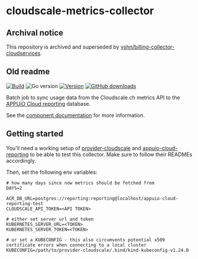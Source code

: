 # cloudscale-metrics-collector

## Archival notice

This repository is archived and superseded by [vshn/billing-collector-cloudservices](https://github.com/vshn/billing-collector-cloudservices).

## Old readme

[![Build](https://img.shields.io/github/workflow/status/vshn/cloudscale-metrics-collector/Test)][build]
![Go version](https://img.shields.io/github/go-mod/go-version/vshn/cloudscale-metrics-collector)
[![Version](https://img.shields.io/github/v/release/vshn/cloudscale-metrics-collector)][releases]
[![GitHub downloads](https://img.shields.io/github/downloads/vshn/cloudscale-metrics-collector/total)][releases]

[build]: https://github.com/vshn/cloudscale-metrics-collector/actions?query=workflow%3ATest
[releases]: https://github.com/vshn/cloudscale-metrics-collector/releases

Batch job to sync usage data from the Cloudscale.ch metrics API to the [APPUiO Cloud reporting](https://github.com/appuio/appuio-cloud-reporting/) database.

See the [component documentation](https://hub.syn.tools/cloudscale-metrics-collector/index.html) for more information.

## Getting started

You'll need a working setup of [provider-cloudscale](https://github.com/vshn/provider-cloudscale/) and 
[appuio-cloud-reporting](https://github.com/appuio/appuio-cloud-reporting) to be able to test this collector. Make sure to follow their READMEs accordingly.

Then, set the following env variables:
```
# how many days since now metrics should be fetched from
DAYS=2

ACR_DB_URL=postgres://reporting:reporting@localhost/appuio-cloud-reporting-test
CLOUDSCALE_API_TOKEN=<API TOKEN>

# either set server url and token
KUBERNETES_SERVER_URL=<TOKEN>
KUBERNETES_SERVER_TOKEN=<TOKEN>

# or set a KUBECONFIG - this also circumvents potential x509 certificate errors when connecting to a local cluster
KUBECONFIG=/path/to/provider-cloudscale/.kind/kind-kubeconfig-v1.24.0
```

